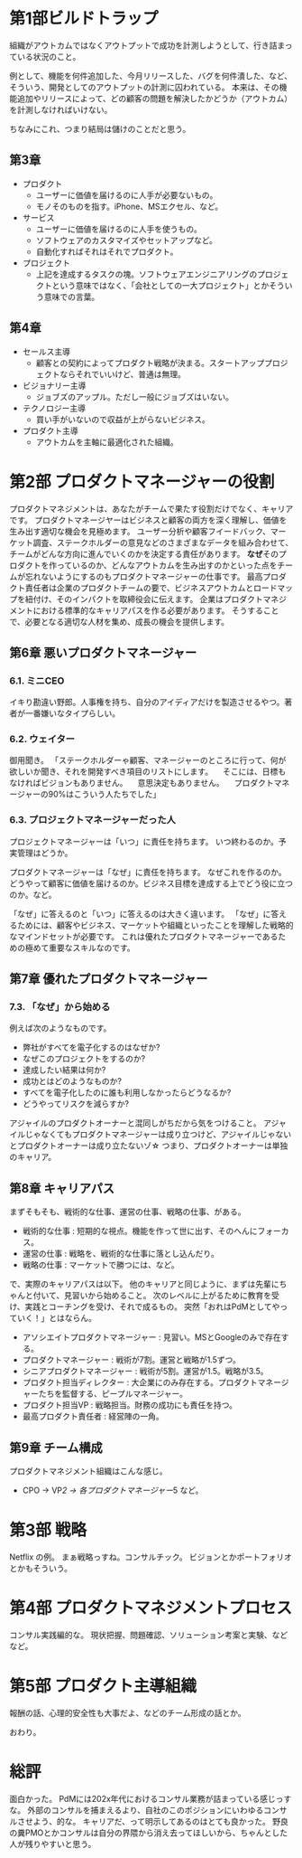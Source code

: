 # 第1部ビルドトラップ

組織がアウトカムではなくアウトプットで成功を計測しようとして、行き詰まっている状況のこと。

例として、機能を何件追加した、今月リリースした、バグを何件潰した、など、そういう、開発としてのアウトプットの計測に囚われている。
本来は、その機能追加やリリースによって、どの顧客の問題を解決したかどうか（アウトカム）を計測しなければいけない。

ちなみにこれ、つまり結局は儲けのことだと思う。

## 第3章

- プロダクト
  - ユーザーに価値を届けるのに人手が必要ないもの。
  - モノそのものを指す。iPhone、MSエクセル、など。
- サービス
  - ユーザーに価値を届けるのに人手を使うもの。
  - ソフトウェアのカスタマイズやセットアップなど。
  - 自動化すればそれはそれでプロダクト。
- プロジェクト
  - 上記を達成するタスクの塊。ソフトウェアエンジニアリングのプロジェクトという意味ではなく、「会社としての一大プロジェクト」とかそういう意味での言葉。

## 第4章

- セールス主導
  - 顧客との契約によってプロダクト戦略が決まる。スタートアッププロジェクトならそれでいいけど、普通は無理。
- ビジョナリー主導
  - ジョブズのアップル。ただし一般にジョブズはいない。
- テクノロジー主導
  - 買い手がいないので収益が上がらないビジネス。
- プロダクト主導
  - アウトカムを主軸に最適化された組織。

# 第2部 プロダクトマネージャーの役割

プロダクトマネジメントは、あなたがチームで果たす役割だけでなく、キャリアです。
プロダクトマネージヤーはビジネスと顧客の両方を深く理解し、価値を生み出す適切な機会を見極めます。
ユーザー分析や顧客フイードバック、マーケット調査、ステークホルダーの意見などのさまざまなデータを組み合わせて、チームがどんな方向に進んでいくのかを決定する責任があります。
**なぜ**そのプロダクトを作っているのか、どんなアウトカムを生み出すのかといった点をチームが忘れないようにするのもプロダクトマネージャーの仕事です。
最高プロダクト責任者は企業のプロダクトチームの要で、ビジネスアウトカムとロードマップを紐付け、そのインパクトを取締役会に伝えます。
企業はプロダクトマネジメントにおける標準的なキャリアパスを作る必要があります。
そうすることで、必要となる適切な人材を集め、成長の機会を提供します。

## 第6章 悪いプロダクトマネージャー

### 6.1. ミニCEO

イキり勘違い野郎。人事権を持ち、自分のアイディアだけを製造させるやつ。著者が一番嫌いなタイプらしい。

### 6.2. ウェイター

御用聞き。
「ステークホルダーゃ顧客、マネージャーのところに行って、何が欲しいか聞き、それを開発すべき項目のリストにします。
　そこには、日標もなければビジョンもありません。
　意思決定もありません。
　プロダクトマネージャーの90%はこういう人たちでした」

### 6.3. プロジェクトマネージャーだった人

プロジェクトマネージャーは「いつ」に責任を持ちます。
いつ終わるのか。予実管理はどうか。

プロダクトマネージャーは「なぜ」に責任を持ちます。
なぜこれを作るのか。どうやって顧客に価値を届けるのか。ビジネス目標を達成する上でどう役に立つのか。など。

「なぜ」に答えるのと「いつ」に答えるのは大きく違います。
「なぜ」に答えるためには、顧客やビジネス、マーケットや組織といったことを理解した戦略的なマインドセットが必要です。
これは優れたプロダクトマネージャーであるための極めて重要なスキルなのです。

## 第7章 優れたプロダクトマネージャー

### 7.3. 「なぜ」から始める

例えば次のようなものです。
- 弊社がすべてを電子化するのはなぜか?
- なぜこのプロジェクトをするのか?
- 達成したい結果は何か?
- 成功とはどのようなものか?
- すべてを電子化したのに誰も利用しなかったらどうなるか?
- どうやってリスクを減らすか?

アジャイルのプロダクトオーナーと混同しがちだから気をつけること。
アジャイルじゃなくてもプロダクトマネージャーは成り立つけど、アジャイルじゃないとプロダクトオーナーは成り立たないゾ☆
つまり、プロダクトオーナーは単独のキャリア。

## 第8章 キャリアパス

まずそもそも、戦術的な仕事、運営の仕事、戦略の仕事、がある。
- 戦術的な仕事 : 短期的な視点。機能を作って世に出す、そのへんにフォーカス。
- 運営の仕事 : 戦略を、戦術的な仕事に落とし込んだり。
- 戦略の仕事 : マーケットで勝つには、など。

で、実際のキャリアパスは以下。
他のキャリアと同じように、まずは先輩にちゃんと付いて、見習いから始めること。
次のレベルに上がるために教育を受け、実践とコーチングを受け、それで成るもの。
突然「おれはPdMとしてやっていく！」とはならん。

- アソシエイトプロダクトマネージャー : 見習い。MSとGoogleのみで存在する。
- プロダクトマネージャー : 戦術が7割。運営と戦略が1.5ずつ。
- シニアプロダクトマネージャー : 戦術が5割。運営が1.5。戦略が3.5。
- プロダクト担当ディレクター : 大企業にのみ存在する。プロダクトマネージャーたちを監督する、ピープルマネージャー。
- プロダクト担当VP : 戦略担当。財務の成功にも責任を持つ。
- 最高プロダクト責任者 : 経営陣の一角。

## 第9章 チーム構成

プロダクトマネジメント組織はこんな感じ。

- CPO → VP*2 → 各プロダクトマネージャー*5 など。

# 第3部 戦略

Netflix の例。
まぁ戦略っすね。コンサルチック。
ビジョンとかポートフォリオとかもそういう。

# 第4部 プロダクトマネジメントプロセス

コンサル実践編的な。
現状把握、問題確認、ソリューション考案と実験、などなど。

# 第5部 プロダクト主導組織

報酬の話、心理的安全性も大事だよ、などのチーム形成の話とか。

おわり。

# 総評

面白かった。
PdMには202x年代におけるコンサル業務が詰まっている感じっすな。
外部のコンサルを捕まえるより、自社のこのポジションにいわゆるコンサルさせよう、的な。
キャリアだ、って明示してあるのはとても良かった。
野良の糞PMOとかコンサルは自分の界隈から消え去ってほしいから、ちゃんとした人が残りやすいと思う。